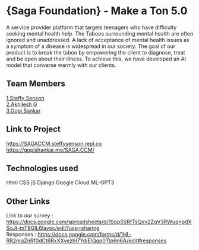 
# {Saga Foundation} - Make a Ton 5.0
A service provider platform that targets teenagers who have difficulty seeking mental health help. The Taboos surrounding mental health are often ignored and unaddressed. A lack of acceptance of mental health issues as a symptom of a disease is widespread in our society.
The goal of our product is to break the taboo by empowering the client to diagnose, treat and be open about their illness. To achieve this, we have developed an AI model that converse warmly with our clients.


## Team Members
[1.Steffy Senson](https://github.com/SteffySenson/)   
[2.Akhilesh G](https://github.com/theakhileshg)   
[3.Gopi Sankar](https://github.com/Gopps95)   


## Link to Project
https://SAGACCM.steffysenson.repl.co <br>
https://gopishankar.me/SAGA.CCM/


## Technologies used
Html
CSS
jS
Django
Google Cloud
ML-GPT3



## Other Links
Link to our survey : https://docs.google.com/spreadsheets/d/1Sop5SRfTsQxv2ZgV3RWuqnpdXSoJt-tnT9GIL6lavoc/edit?usp=sharing <br>
Responses : https://docs.google.com/forms/d/1HL-RR2mgZnRf0dCt6RxXXvezhI7YdjEIQgq0Ttp6n6A/edit#responses
